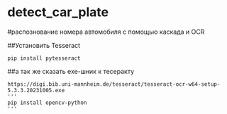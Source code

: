 # detect_car_plate
#распознование номера автомобиля с помощью каскада и OCR


##Установить Tesseract
```
pip install pytesseract 
```

##а так же сказать exe-шник к тесеракту
```
https://digi.bib.uni-mannheim.de/tesseract/tesseract-ocr-w64-setup-5.3.3.20231005.exe
'''
pip install opencv-python
'''
